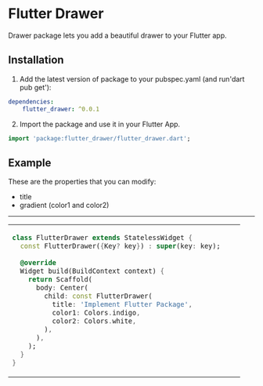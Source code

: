 # Flutter Drawer

Drawer package lets you add a beautiful drawer to your Flutter app.

## Installation

1. Add the latest version of package to your pubspec.yaml (and run'dart pub get'):
```yaml
dependencies:
    flutter_drawer: ^0.0.1
```

2. Import the package and use it in your Flutter App.
```dart
import 'package:flutter_drawer/flutter_drawer.dart';
```

## Example 
These are the properties that you can modify:

 - title
 - gradient (color1 and color2)

 <hr>
 <table>
 <tr>
 <td>

```dart
class FlutterDrawer extends StatelessWidget {  
  const FlutterDrawer({Key? key}) : super(key: key);  
  
  @override  
  Widget build(BuildContext context) {  
    return Scaffold(  
      body: Center(  
        child: const FlutterDrawer(  
          title: 'Implement Flutter Package',  
          color1: Colors.indigo,  
          color2: Colors.white,  
        ),  
      ),  
    );  
  }  
}
```

</td>
<td>
<img  src="https://www.google.com/search?q=github+img+source&rlz=1C1KNTJ_enPK1026PK1026&source=lnms&tbm=isch&sa=X&ved=2ahUKEwiX8-zlt9r6AhWbgf0HHaGsDYYQ_AUoAXoECAEQAw&biw=767&bih=744&dpr=1.25#imgrc=2Kf3Pydv1Sbc0M" alt="">
</td>
</tr>
</table>
